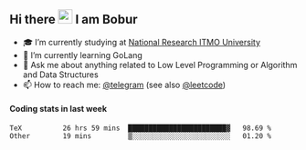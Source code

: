 ## Hi there <img src="https://media.giphy.com/media/hvRJCLFzcasrR4ia7z/giphy.gif" width="25px" height="25px"> I am Bobur

- :mortar_board: I’m currently studying at [National Research ITMO University](https://itmo.ru/)
- :seedling: I’m currently learning GoLang
- :speech_balloon: Ask me about anything related to Low Level Programming or Algorithm and Data Structures
- :mailbox: How to reach me: [@telegram](https://t.me/octoant) (see also [@leetcode](https://leetcode.com/octoant/))    

#### Coding stats in last week

<!--START_SECTION:waka-->

```text
TeX          26 hrs 59 mins  ████████████████████████▓   98.69 %
Other        19 mins         ▒░░░░░░░░░░░░░░░░░░░░░░░░   01.20 %
```

<!--END_SECTION:waka-->
